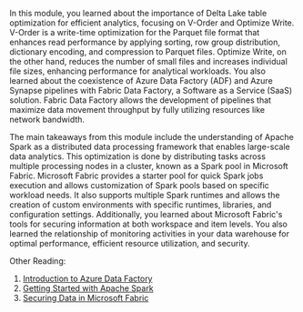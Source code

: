 In this module, you learned about the importance of Delta Lake table optimization for efficient analytics, focusing on V-Order and Optimize Write. V-Order is a write-time optimization for the Parquet file format that enhances read performance by applying sorting, row group distribution, dictionary encoding, and compression to Parquet files. Optimize Write, on the other hand, reduces the number of small files and increases individual file sizes, enhancing performance for analytical workloads. You also learned about the coexistence of Azure Data Factory (ADF) and Azure Synapse pipelines with Fabric Data Factory, a Software as a Service (SaaS) solution. Fabric Data Factory allows the development of pipelines that maximize data movement throughput by fully utilizing resources like network bandwidth.

The main takeaways from this module include the understanding of Apache Spark as a distributed data processing framework that enables large-scale data analytics. This optimization is done by distributing tasks across multiple processing nodes in a cluster, known as a Spark pool in Microsoft Fabric. Microsoft Fabric provides a starter pool for quick Spark jobs execution and allows customization of Spark pools based on specific workload needs. It also supports multiple Spark runtimes and allows the creation of custom environments with specific runtimes, libraries, and configuration settings. Additionally, you learned about Microsoft Fabric's tools for securing information at both workspace and item levels. You also learned the relationship of monitoring activities in your data warehouse for optimal performance, efficient resource utilization, and security.

Other Reading:

1. [Introduction to Azure Data Factory](/azure/data-factory/introduction)
2. [Getting Started with Apache Spark](/fabric/data-engineering/create-and-use-environment)
3. [Securing Data in Microsoft Fabric](/fabric/security/security-overview)